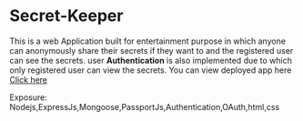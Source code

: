 # Secret-Keeper
This is a web Application built for entertainment purpose in which anyone can anonymously share their secrets if they want to and the registered user can see the secrets.
user **Authentication** is also implemented due to which only registered user can view the secrets.
You can view deployed app here [Click here](https://secret-keeper-my-app.herokuapp.com/)


Exposure: Nodejs,ExpressJs,Mongoose,PassportJs,Authentication,OAuth,html,css
